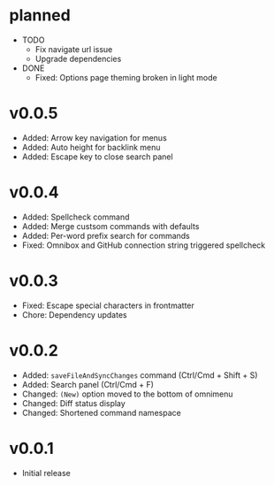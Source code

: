 # planned

- TODO
  - Fix navigate url issue
  - Upgrade dependencies
- DONE
  - Fixed: Options page theming broken in light mode

# v0.0.5

- Added: Arrow key navigation for menus
- Added: Auto height for backlink menu
- Added: Escape key to close search panel

# v0.0.4

- Added: Spellcheck command
- Added: Merge custsom commands with defaults
- Added: Per-word prefix search for commands
- Fixed: Omnibox and GitHub connection string triggered spellcheck

# v0.0.3

- Fixed: Escape special characters in frontmatter
- Chore: Dependency updates

# v0.0.2

- Added: `saveFileAndSyncChanges` command (Ctrl/Cmd + Shift + S)
- Added: Search panel (Ctrl/Cmd + F)
- Changed: `(New)` option moved to the bottom of omnimenu
- Changed: Diff status display
- Changed: Shortened command namespace

# v0.0.1

- Initial release
